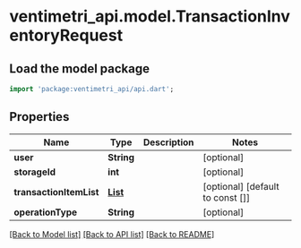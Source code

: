 # ventimetri_api.model.TransactionInventoryRequest

## Load the model package
```dart
import 'package:ventimetri_api/api.dart';
```

## Properties
Name | Type | Description | Notes
------------ | ------------- | ------------- | -------------
**user** | **String** |  | [optional] 
**storageId** | **int** |  | [optional] 
**transactionItemList** | [**List<TransactionItem>**](TransactionItem.md) |  | [optional] [default to const []]
**operationType** | **String** |  | [optional] 

[[Back to Model list]](../README.md#documentation-for-models) [[Back to API list]](../README.md#documentation-for-api-endpoints) [[Back to README]](../README.md)



